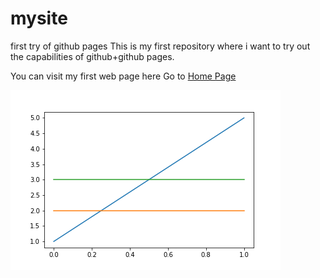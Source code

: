 # mysite
first try of github pages
This is my first repository where i want to try out the capabilities of github+github pages.

You can visit my first web page <a hre="https://edilturdum.github.io/mysite/mypage.html">here</a>
Go to <a href= "https://edilturdum.github.io/mysite/index.html">Home Page</a>

![my image](img.gif)
